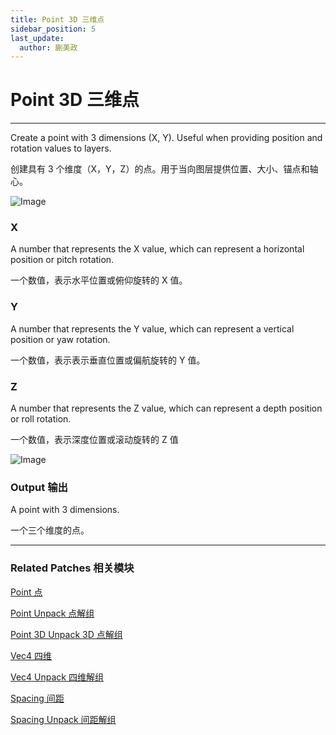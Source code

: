 ```yaml
---
title: Point 3D 三维点
sidebar_position: 5
last_update:
  author: 蒯美政
---
```


# Point 3D 三维点

---

Create a point with 3 dimensions (X, Y). Useful when providing position and rotation values to layers.

创建具有 3 个维度（X，Y，Z）的点。用于当向图层提供位置、大小、锚点和轴心。

![Image](@site/static/img/docs/Utility/point-3d.png)

### X

A number that represents the X value, which can represent a horizontal position or pitch rotation.

一个数值，表示水平位置或俯仰旋转的 X 值。

### Y

A number that represents the Y value, which can represent a vertical position or yaw rotation.

一个数值，表示表示垂直位置或偏航旋转的 Y 值。

### Z

A number that represents the Z value, which can represent a depth position or roll rotation.

一个数值，表示深度位置或滚动旋转的 Z 值

![Image](@site/static/img/docs/Utility/point-3d-example.png)

### Output 输出

A point with 3 dimensions.

一个三个维度的点。

---

### Related Patches 相关模块

[Point 点](./Point.md)

[Point Unpack 点解组](./Point%20Unpack.md)

[Point 3D Unpack 3D 点解组](./Point%203D%20Unpack.md)

[Vec4 四维](./Vec4.md)

[Vec4 Unpack 四维解组](./Vec4%20Unpack.md)

[Spacing 间距](./Spacing.md)

[Spacing Unpack 间距解组](./Spacing%20Unpack.md)
